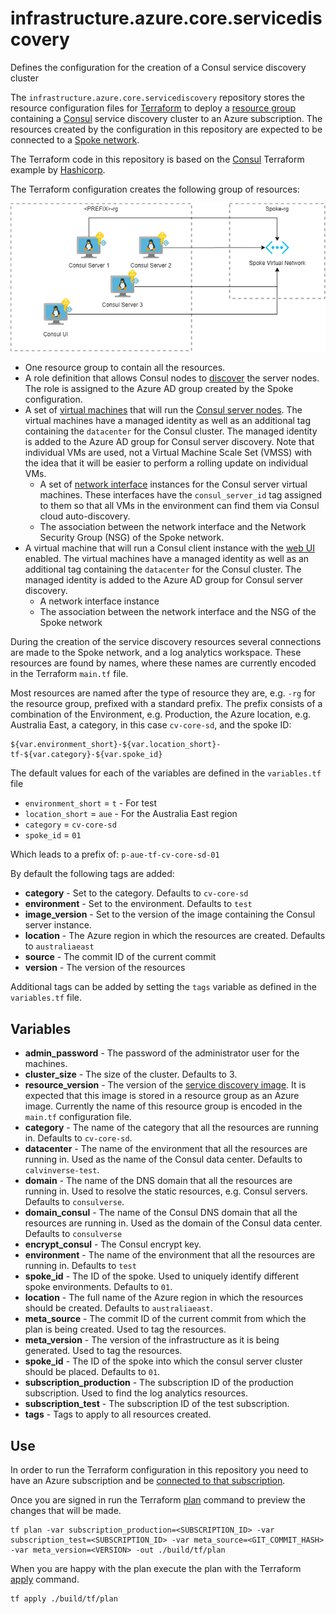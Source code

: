 # infrastructure.azure.core.servicediscovery

Defines the configuration for the creation of a Consul service discovery cluster

The `infrastructure.azure.core.servicediscovery` repository stores the resource configuration files for
[Terraform](https://www.terraform.io/) to deploy a
[resource group](https://docs.microsoft.com/en-us/azure/azure-resource-manager/management/overview#terminology) containing a [Consul](https://consul.io) service discovery cluster to an Azure subscription. The
resources created by the configuration in this repository are expected to be connected to a
[Spoke network](https://github.com/Calvinverse/infrastructure.azure.network.spoke).

The Terraform code in this repository is based on the [Consul](https://github.com/hashicorp/terraform-azurerm-consul)
Terraform example by [Hashicorp](https://github.com/hashicorp/terraform-azurerm-consul).

The Terraform configuration creates the following group of resources:

![Resources created](./doc/resources.png)

* One resource group to contain all the resources.
* A role definition that allows Consul nodes to [discover](https://www.consul.io/docs/install/cloud-auto-join#microsoft-azure) the server nodes. The role is assigned to the Azure AD group created by the Spoke configuration.
* A set of [virtual machines](https://docs.microsoft.com/en-us/azure/virtual-machines/windows/overview) that will run the [Consul server nodes](https://github.com/Calvinverse/resource.hashi.server). The virtual machines have a managed identity as well as an additional tag containing the `datacenter` for the Consul cluster. The managed identity is added to the Azure AD group for Consul server discovery. Note that individual VMs are used, not a Virtual Machine Scale Set
(VMSS) with the idea that it will be easier to perform a rolling update on individual VMs.
  * A set of [network interface](https://docs.microsoft.com/en-us/azure/virtual-network/virtual-network-network-interface) instances for the Consul server virtual machines. These interfaces have the `consul_server_id` tag assigned to them so that all VMs in the environment can find them via Consul cloud auto-discovery.
  * The association between the network interface and the Network Security Group (NSG) of the Spoke network.
* A virtual machine that will run a Consul client instance with the [web UI](https://github.com/Calvinverse/resource.hashi.ui) enabled. The virtual machines have a managed identity as well as an additional tag containing the `datacenter` for the Consul cluster. The managed identity is added to the Azure AD group for Consul server discovery.
  * A network interface instance
  * The association between the network interface and the NSG of the Spoke network

During the creation of the service discovery resources several connections are made to the Spoke
network, and a log analytics workspace. These resources are found by names, where these names are currently encoded in the Terraform `main.tf` file.

Most resources are named after the type of resource they are, e.g. `-rg` for the resource group, prefixed with a standard prefix. The prefix consists of a combination of the Environment, e.g. Production, the Azure location,
e.g. Australia East, a category, in this case `cv-core-sd`, and the spoke ID:

    ${var.environment_short}-${var.location_short}-tf-${var.category}-${var.spoke_id}

The default values for each of the variables are defined in the `variables.tf` file

* `environment_short` = `t` - For test
* `location_short` = `aue` - For the Australia East region
* `category` = `cv-core-sd`
* `spoke_id` = `01`

Which leads to a prefix of: `p-aue-tf-cv-core-sd-01`

By default the following tags are added:

* **category** - Set to the category. Defaults to `cv-core-sd`
* **environment** - Set to the environment. Defaults to `test`
* **image_version** - Set to the version of the image containing the Consul server instance.
* **location** - The Azure region in which the resources are created. Defaults to `australiaeast`
* **source** - The commit ID of the current commit
* **version** - The version of the resources

Additional tags can be added by setting the `tags` variable as defined in the `variables.tf` file.


## Variables

* **admin_password** - The password of the administrator user for the machines.
* **cluster_size** - The size of the cluster. Defaults to 3.
* **resource_version** - The version of the [service discovery image](https://github.com/Calvinverse/resource.hashi.server). It is expected that this image is stored in a resource group as an Azure image. Currently the name of this resource group is encoded in the `main.tf` configuration file.
* **category** - The name of the category that all the resources are running in. Defaults to `cv-core-sd`.
* **datacenter** - The name of the environment that all the resources are running in. Used as the name of the Consul data center. Defaults to `calvinverse-test`.
* **domain** - The name of the DNS domain that all the resources are running in. Used to resolve the static resources, e.g. Consul servers. Defaults to `consulverse`.
* **domain_consul** - The name of the Consul DNS domain that all the resources are running in. Used as the domain of the Consul data center. Defaults to `consulverse`
* **encrypt_consul** - The Consul encrypt key.
* **environment** - The name of the environment that all the resources are running in. Defaults to `test`
* **spoke_id** - The ID of the spoke. Used to uniquely identify different spoke environments. Defaults to `01`.
* **location** - The full name of the Azure region in which the resources should be created. Defaults to
  `australiaeast`.
* **meta_source** - The commit ID of the current commit from which the plan is being created. Used to tag the resources.
* **meta_version** - The version of the infrastructure as it is being generated. Used to tag the resources.
* **spoke_id** - The ID of the spoke into which the consul server cluster should be placed. Defaults to `01`.
* **subscription_production** - The subscription ID of the production subscription. Used to find the log analytics resources.
* **subscription_test** - The subscription ID of the test subscription.
* **tags** - Tags to apply to all resources created.

## Use

In order to run the Terraform configuration in this repository you need to have an Azure subscription and be [connected to that subscription](https://www.terraform.io/docs/providers/azurerm/index.html).

Once you are signed in run the Terraform [plan](https://www.terraform.io/docs/commands/plan.html) command to preview the changes that will be made.

    tf plan -var subscription_production=<SUBSCRIPTION_ID> -var subscription_test=<SUBSCRIPTION_ID> -var meta_source=<GIT_COMMIT_HASH> -var meta_version=<VERSION> -out ./build/tf/plan

When you are happy with the plan execute the plan with the Terraform [apply](https://www.terraform.io/docs/commands/apply.html) command.

    tf apply ./build/tf/plan

